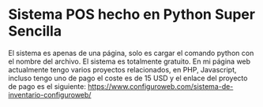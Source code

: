 # Sistema POS hecho en Python Super Sencilla

El sistema es apenas de una página, solo es cargar el comando python con el nombre del archivo. El sistema es totalmente gratuito. 
En mi página web actualmente tengo varios proyectos relacionados, en PHP, Javascript, incluso tengo uno de pago el coste es de 15 USD y el
enlace del proyecto de pago es el siguiente:
https://www.configuroweb.com/sistema-de-inventario-configuroweb/
